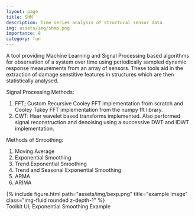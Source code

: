 ```yaml
---
layout: page
title: SHM
description: Time series analysis of structural sensor data
img: assets/img/shmp.png
importance: 8
category: fun
---
```


A tool providing Machine Learning and Signal Processing based algorithms 
for observation of a system over time using periodically sampled dynamic 
response measurements from an array of sensors. These tools aid in the extraction of
damage senstitive features in structures which are then statistically analysed.

Signal Processing Methods:
1. FFT; Custom Recursive Cooley FFT implementation from scratch and Cooley Tukey FFT implementation
from the numpy fft library.
2. CWT: Haar wavelet based transforms implemented. Also performed signal reconstruction
and denoising using a successive DWT and IDWT implementation.

Methods of Smoothing:
1. Moving Average
2. Exponential Smoothing
3. Trend Exponential Smoothing
4. Trend and Seasonal Exponential Smoothing
5. ARMA
6. ARIMA

<div class="row justify-content-sm-center">
    <div class="col-sm mt-3 mt-md-0">
        {% include figure.html path="assets/img/bexp.png" title="example image" class="img-fluid rounded z-depth-1" %}
    </div>
</div>
<div class="caption">
   Toolkit UI; Exponential Smoothing Example
</div>